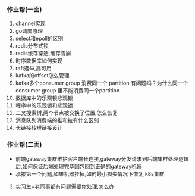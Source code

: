 ### 作业帮(一面)

1. channel实现
2. go调度原理
3. select和epoll的区别
4. redis分布式锁
5. redis缓存穿透,缓存雪崩
6. 时序数据库如何实现
7. raft选举,高可用
8. kafka的offset怎么管理
9. kafka多个consumer group 消费同一个 partition 有问题吗？为什么同一个 consumer group 里不能消费同一个partition
10. 数据库中的乐观锁悲观锁
11. 程序中的乐观锁和悲观锁
12. 二叉搜索树,两个节点被交换了位置,怎么恢复
13. 消息队列消费端的推和拉有什么区别
14. 长链接转短链接设计

### 作业帮(二面)

- 前端gateway集群维护客户端长连接,gateway分发请求到后端集群处理逻辑后,如何保证后端处理完毕回包回到正确的gateway机器
- 承接第一个问题,如果机器挂掉,如何最小损失情况下恢复,k8s集群

3. 实习生+老同事都有问题需要你处理,怎么办
